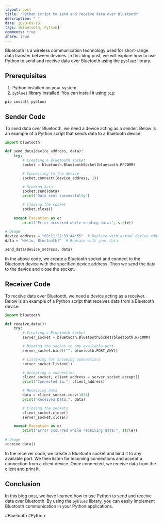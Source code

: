 ```yaml
---
layout: post
title: "Python script to send and receive data over Bluetooth"
description: " "
date: 2023-09-18
tags: [Bluetooth, Python]
comments: true
share: true
---
```


Bluetooth is a wireless communication technology used for short-range data transfer between devices. In this blog post, we will explore how to use Python to send and receive data over Bluetooth using the `pybluez` library.

## Prerequisites
1. Python installed on your system.
2. `pybluez` library installed. You can install it using `pip`:

```python
pip install pybluez
```

## Sender Code
To send data over Bluetooth, we need a device acting as a sender. Below is an example of a Python script that sends data to a Bluetooth device:

```python
import bluetooth

def send_data(device_address, data):
    try:
        # Creating a Bluetooth socket
        socket = bluetooth.BluetoothSocket(bluetooth.RFCOMM)

        # Connecting to the device
        socket.connect((device_address, 1))

        # Sending data
        socket.send(data)
        print("Data sent successfully")

        # Closing the socket
        socket.close()
        
    except Exception as e:
        print("Error occurred while sending data:", str(e))
        
# Usage
device_address = "00:11:22:33:44:55"  # Replace with actual device address
data = "Hello, Bluetooth!"  # Replace with your data

send_data(device_address, data)
```

In the above code, we create a Bluetooth socket and connect to the Bluetooth device with the specified device address. Then we send the data to the device and close the socket.

## Receiver Code
To receive data over Bluetooth, we need a device acting as a receiver. Below is an example of a Python script that receives data from a Bluetooth device:

```python
import bluetooth

def receive_data():
    try:
        # Creating a Bluetooth socket
        server_socket = bluetooth.BluetoothSocket(bluetooth.RFCOMM)

        # Binding the socket to any available port
        server_socket.bind(("", bluetooth.PORT_ANY))

        # Listening for incoming connections
        server_socket.listen(1)

        # Accepting a connection
        client_socket, client_address = server_socket.accept()
        print("Connected to:", client_address)

        # Receiving data
        data = client_socket.recv(1024)
        print("Received Data:", data)

        # Closing the sockets
        client_socket.close()
        server_socket.close()

    except Exception as e:
        print("Error occurred while receiving data:", str(e))
        
# Usage
receive_data()
```

In the receiver code, we create a Bluetooth socket and bind it to any available port. We then listen for incoming connections and accept a connection from a client device. Once connected, we receive data from the client and print it.

## Conclusion
In this blog post, we have learned how to use Python to send and receive data over Bluetooth. By using the `pybluez` library, you can easily implement Bluetooth communication in your Python applications.

#Bluetooth #Python